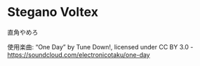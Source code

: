 # Stegano Voltex

直角やめろ

使用楽曲: “One Day” by Tune Down!, licensed under CC BY 3.0 - https://soundcloud.com/electronicotaku/one-day